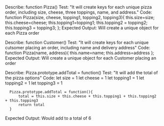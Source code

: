 Describe: function Pizza()
Test: "It will create keys for each unique pizza order, including size, cheese, three toppings, name, and address."
Code: function Pizza(size, cheese, topping1, topping2, topping3){
    this.size=size;
    this.cheese=cheese;
    this.topping1=topping1;
    this.topping2 = topping2;
    this.topping3 = topping3;
};
Expected Output: Will create a unique object for each Pizza order

Describe: function Customer()
Test: "It will create keys for each unique cutsomer placing an order, including name and delivery address"
Code: function Pizza(name, address){
    this.name=name;
    this.address=address
};
Expected Output: Will create a unique object for each Customer placing an order

Describe: Pizza.prototype.addTotal = function()
Test: "It will add the total of the pizza options"
Code: let size = 1
      let cheese = 1
      let topping1 = 1
      let topping2 = 1
      let topping3 = 1

      Pizza.prototype.addTotal = function(){
          total = this.size + this.cheese + this.topping1 + this.topping2 + this.topping3
          return total
      }
Expected Output: Would add to a total of 6